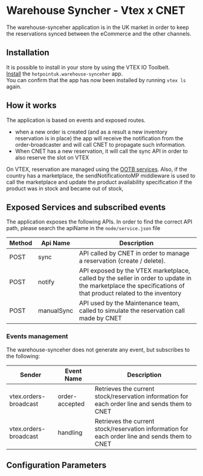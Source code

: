 # Warehouse Syncher - Vtex x CNET

The warehouse-synceher application is in the UK market in order to keep the reservations synced between the eCommerce and the other channels. 

## Installation
It is possible to install in your store by using the VTEX IO Toolbelt. <br>
[Install](https://vtex.io/docs/recipes/development/installing-an-app/) the `hotpointuk.warehouse-synceher` app.<br>
You can confirm that the app has now been installed by running `vtex ls` again. 


## How it works
The application is based on events and exposed routes. 
* when a new order is created (and as a result a new inventory reservation is in place) the app will receive the notification from the order-broadcaster and will call CNET to propagate such information.
* When CNET has a new reservation, it will call the sync API in order to also reserve the slot on VTEX

On VTEX, reservation are managed using the [OOTB services](https://developers.vtex.com/docs/api-reference/logistics-api#post-/api/logistics/pvt/inventory/reservations).
Also, if the country has a marketplace, the sendNotificationtoMP middleware is used to call the marketplace and update the product availability specification if the product was in stock and became out of stock, 

## Exposed Services and subscribed events
The application exposes the following APIs.
In order to find the correct API path, please search the apiName in the `node/service.json` file

| Method | Api Name               | Description                          | 
|--------|------------------------|--------------------------------------|
| POST | sync | API called by CNET in order to manage a reservation (create / delete). |
| POST | notify | API exposed by the VTEX marketplace, called by the seller in order to update in the marketplace the specifications of that product related to the inventory |
| POST | manualSync | API used by the Maintenance team, called to simulate the reservation call made by CNET |


### Events management
The warehouse-synceher does not generate any event, but subscribes to the following: 


|Sender                 | Event Name       | Description                           | 
| --------------------- | ---------------- | ------------------------------------- |
| vtex.orders-broadcast | order-accepted   | Retrieves the current stock/reservation information for each order line and sends them to CNET |
| vtex.orders-broadcast | handling         | Retrieves the current stock/reservation information for each order line and sends them to CNET |


## Configuration Parameters

